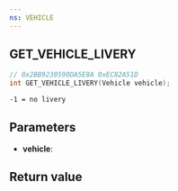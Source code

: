 ```yaml
---
ns: VEHICLE
---
```

## GET_VEHICLE_LIVERY

```c
// 0x2BB9230590DA5E8A 0xEC82A51D
int GET_VEHICLE_LIVERY(Vehicle vehicle);
```

```
-1 = no livery  
```

## Parameters
* **vehicle**: 

## Return value
